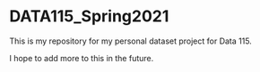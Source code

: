 # DATA115_Spring2021

This is my repository for my personal dataset project for Data 115. 

I hope to add more to this in the future.
